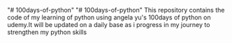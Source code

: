 "# 100days-of-python" 
"# 100days-of-python" 
This repository contains the code of my learning of python using angela yu's 100days of python on udemy.It will be updated on a daily base as i progress in my journey to strengthen my python skills
